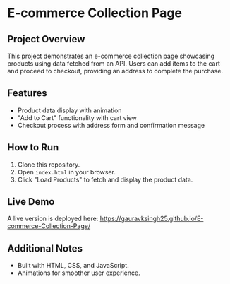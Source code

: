 # E-commerce Collection Page

## Project Overview

This project demonstrates an e-commerce collection page showcasing products using data fetched from an API. Users can add items to the cart and proceed to checkout, providing an address to complete the purchase.

## Features

- Product data display with animation
- "Add to Cart" functionality with cart view
- Checkout process with address form and confirmation message

## How to Run

1. Clone this repository.
2. Open `index.html` in your browser.
3. Click "Load Products" to fetch and display the product data.

## Live Demo

A live version is deployed here: https://gauravksingh25.github.io/E-commerce-Collection-Page/

## Additional Notes

- Built with HTML, CSS, and JavaScript.
- Animations for smoother user experience.
